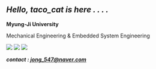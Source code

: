 ## _Hello, taco_cat is here . . . ._

**Myung-Ji University**

Mechanical Engineering & Embedded System Engineering


<img src="https://img.shields.io/badge/C language-A8B9CC?style=flat-square&logo=C&logoColor=black"/> <img src="https://img.shields.io/badge/C++ language-00599C?style=flat-square&logo=c%2B%2B&logoColor=black"/> <img src="https://img.shields.io/badge/Verilog HDL-E01F27?style=flat-square&logo=Xilinx&logoColor=black"/> 

_**contact : jong_547@naver.com**_
